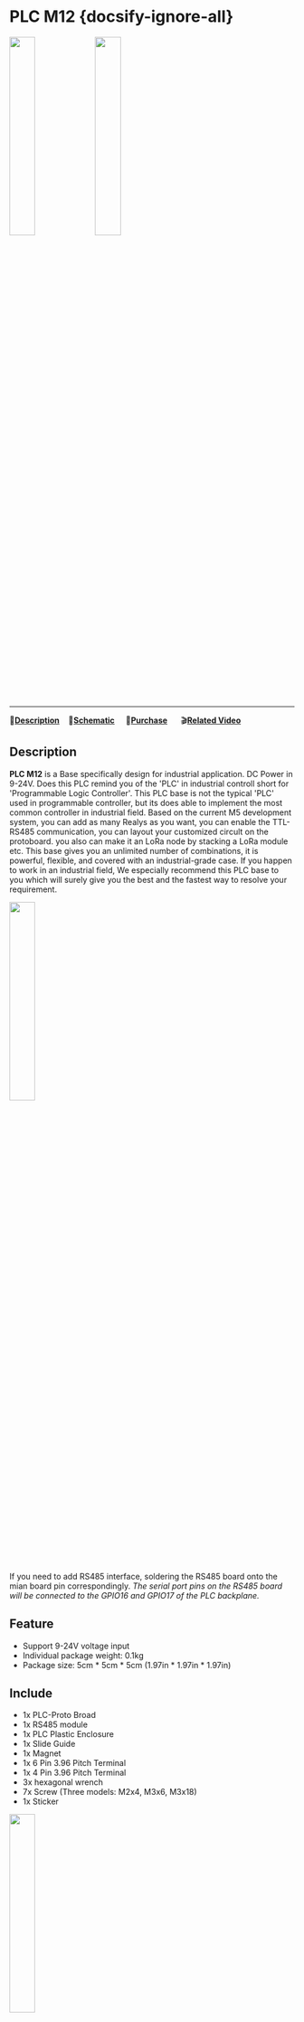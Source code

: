 # PLC M12 {docsify-ignore-all}

<img src="assets\img\product_pics\base\plc_m12\plc_m12_01.jpg" width="30%" height="30%"><img src="assets\img\product_pics\base\plc_m12\plc_m12_02.jpg" width="30%" height="30%">
***

:memo:**[Description](#Description)**&nbsp;&nbsp;&nbsp;&nbsp;:electric_plug:**[Schematic](#Schematic)**&nbsp;&nbsp;&nbsp;&nbsp;&nbsp;🛒**[Purchase](https://m5stack.com/collections/m5-base/products/plc-proto-industrial-board-module)**&nbsp;&nbsp;&nbsp;&nbsp;&nbsp;&nbsp;:clapper:**[Related Video](#Related-Video)**

## Description

**PLC M12** is a Base specifically design for industrial application. DC Power in 9-24V.
Does this PLC remind you of the 'PLC' in industrial controll short for 'Programmable Logic Controller'. This PLC base is not the typical 'PLC' used in programmable controller, but its does able to implement the most common controller in industrial field. Based on the current M5 development system, you can add as many Realys as you want, you can enable the TTL-RS485 communication, you can layout your customized circult on the protoboard. you also can make it an LoRa node by stacking a LoRa module etc. This base gives you an unlimited number of combinations, it is powerful, flexible, and covered with an industrial-grade case. If you happen to work in an industrial field, We especially recommend this PLC base to you which will surely give you the best and the fastest way to resolve your requirement.


<img src="assets\img\product_pics\base\plc_m12\plc_m12_03.jpg" width="30%" height="30%">

If you need to add RS485 interface, soldering the RS485 board onto the mian board pin correspondingly.
*The serial port pins on the RS485 board will be connected to the GPIO16 and GPIO17 of the PLC backplane.*


## Feature

-  Support 9-24V voltage input
-  Individual package weight: 0.1kg
-  Package size: 5cm \* 5cm \* 5cm (1.97in \* 1.97in \* 1.97in)

## Include

-  1x PLC-Proto Broad
-  1x RS485 module
-  1x PLC Plastic Enclosure
-  1x Slide Guide
-  1x Magnet
-  1x 6 Pin 3.96 Pitch Terminal
-  1x 4 Pin 3.96 Pitch Terminal
-  3x hexagonal wrench
-  7x Screw (Three models: M2x4, M3x6, M3x18)
-  1x Sticker

<img src="assets\img\product_pics\base\plc_m12\plc_m12_04.jpg" width="30%" height="30%">

## Related Link

- **[Offical Video](https://www.youtube.com/channel/UCozgFVglWYQXbvTmGyS739w)**

- **[Forum](http://forum.m5stack.com/)**


## Schematic

<img src="assets/img/product_pics/base/plc_sch.png">


## Related Video

**RS485 Communication**

<video width="500" height="315" controls>
    <source src="https://m5stack.oss-cn-shenzhen.aliyuncs.com/video/Blog/Twitch201901/RS485%20Application.mp4" type="video/mp4">
</video>

